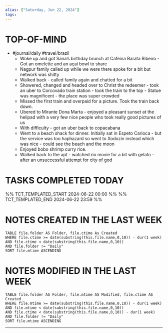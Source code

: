 ```yaml
---
alias: ["Saturday, Jun 22, 2024"]
tags: 
---
```



# TOP-OF-MIND
- #journal/daily #travel/brazil 
	- Woke up and got Sana’s birthday brunch at Cafeina Barata Ribeiro - Got an omelette and an açaí bowl to share
	- Nagpur family called up while we were there spoke for a bit but network was shitty
	- ⁠Walked back - called family again and chatted for a bit
	- ⁠Showered, changed and headed over to Christ the redeemer - took an uber to Corcovado train station - took the train to the top - Statue was magnificent - the place was super crowded
	- ⁠Missed the first train and overpaid for a picture. Took the train back down.
	- ⁠Ubered to Mirante Dona Marta - enjoyed a pleasant sunset at the helipad with a very few nice people who took really good pictures of us
	- ⁠With difficulty - got an uber back to copacabana
	- ⁠Went to a beach shack for dinner. Initially sat in Espeto Carioca - but the service was too haphazard so went to Xodozin instead which was nice - could see the beach and the moon
	- ⁠Enjoyed bobo shrimp curry rice.
	- Walked back to the apt - watched rio movie for a bit with gelato - after an unsuccessful attempt for city of god

# TASKS COMPLETED TODAY
%% TCT_TEMPLATED_START 2024-06-22 00:00 %%
%% TCT_TEMPLATED_END 2024-06-22 23:59 %%


# NOTES CREATED IN THE LAST WEEK
``` dataview
TABLE file.folder AS Folder, file.ctime As Created
WHERE file.ctime >= date(substring(this.file.name,0,10)) - dur(1 week) 
AND file.ctime < date(substring(this.file.name,0,10)) 
AND file.folder != "Daily"
SORT file.mtime ASCENDING
```

# NOTES MODIFIED IN THE LAST WEEK
``` dataview
TABLE file.folder AS Folder, file.mtime AS Modified, file.ctime AS Created
WHERE file.mtime >= date(substring(this.file.name,0,10)) - dur(1 week)
AND file.mtime < date(substring(this.file.name,0,10))
AND file.ctime < date(substring(this.file.name,0,10)) - dur(1 week)
AND file.folder != "Daily"
SORT file.mtime ASCENDING
```
---

